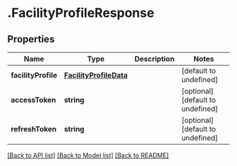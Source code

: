 # .FacilityProfileResponse

## Properties

Name | Type | Description | Notes
------------ | ------------- | ------------- | -------------
**facilityProfile** | [**FacilityProfileData**](FacilityProfileData.md) |  | [default to undefined]
**accessToken** | **string** |  | [optional] [default to undefined]
**refreshToken** | **string** |  | [optional] [default to undefined]


[[Back to API list]](../README.md#documentation-for-api-endpoints) [[Back to Model list]](../README.md#documentation-for-models) [[Back to README]](../README.md)
